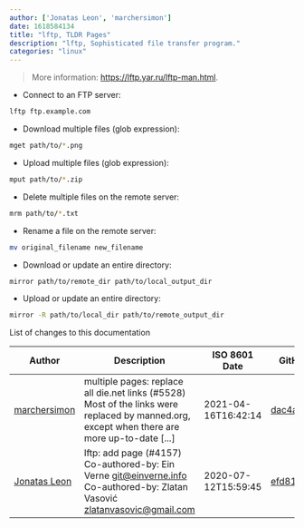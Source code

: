```yaml
---
author: ['Jonatas Leon', 'marchersimon']
date: 1618584134
title: "lftp, TLDR Pages"
description: "lftp, Sophisticated file transfer program."
categories: "linux"
---
```

> More information: <https://lftp.yar.ru/lftp-man.html>.

- Connect to an FTP server:

```bash
lftp ftp.example.com
```

- Download multiple files (glob expression):

```bash
mget path/to/*.png
```

- Upload multiple files (glob expression):

```bash
mput path/to/*.zip
```

- Delete multiple files on the remote server:

```bash
mrm path/to/*.txt
```

- Rename a file on the remote server:

```bash
mv original_filename new_filename
```

- Download or update an entire directory:

```bash
mirror path/to/remote_dir path/to/local_output_dir
```

- Upload or update an entire directory:

```bash
mirror -R path/to/local_dir path/to/remote_output_dir
```
List of changes to this documentation


Author | Description | ISO 8601 Date | GitHub link
------|-----|-----|-----
[marchersimon](mailto:50295997+marchersimon@users.noreply.github.com) | multiple pages: replace all die.net links (#5528) Most of the links were replaced by manned.org, except when there are more up-to-date [...] | 2021-04-16T16:42:14 | [dac4a710772f](https://github.com/tldr-pages/tldr/commit/dac4a710772f9adef5b9883172fb30ed2416c0eb)
[Jonatas Leon](mailto:jonatas.leon@gmail.com) | lftp: add page (#4157) Co-authored-by: Ein Verne <git@einverne.info> Co-authored-by: Zlatan Vasović <zlatanvasovic@gmail.com> | 2020-07-12T15:59:45 | [efd81478f177](https://github.com/tldr-pages/tldr/commit/efd81478f1773143fc3fa8e575b681ccf393978e)

